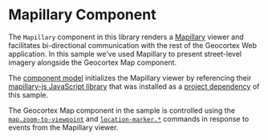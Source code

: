 # Mapillary Component

The `Mapillary` component in this library renders a [Mapillary](https://www.mapillary.com/) viewer and facilitates bi-directional communication with the rest of the Geocortex Web application. In this sample we've used Mapillary to present street-level imagery alongside the Geocortex Map component.

The [component model](src/components/Mapillary/MapillaryModel.ts) initializes the Mapillary viewer by referencing their [mapillary-js JavaScript library](https://github.com/mapillary/mapillary-js) that was installed as a [project dependency](package.json) of this sample.

The Geocortex Map component in the sample is controlled using the [`map.zoom-to-viewpoint`](https://developers.geocortex.com/docs/web/api-commands-operations-events#command-map.zoom-to-viewpoint) and [`location-marker.*`](https://developers.geocortex.com/docs/web/api-commands-operations-events#command-location-marker.create) commands in response to events from the Mapillary viewer.
